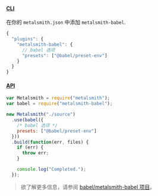 #### [CLI](https://github.com/segmentio/metalsmith#cli)

在你的 `metalsmith.json` 中添加 `metalsmith-babel`.

```js title="JavaScript"
{
  "plugins": {
    "metalsmith-babel": {
      // babel 选项
      "presets": ["@babel/preset-env"]
    }
  }
}
```

#### [API](https://github.com/segmentio/metalsmith#api)

```js title="JavaScript"
var Metalsmith = require("metalsmith");
var babel = require("metalsmith-babel");

new Metalsmith("./source")
  .use(babel({
    /* babel 选项 */
    presets: ["@babel/preset-env"]
  }))
  .build(function(err, files) {
    if (err) {
      throw err;
    }

    console.log("Completed.");
  });
```

<blockquote class="alert alert--info">
  <p>
    欲了解更多信息，请参阅 <a href="https://github.com/babel/metalsmith-babel">babel/metalsmith-babel 项目</a>。
  </p>
</blockquote>
